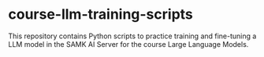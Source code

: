 # course-llm-training-scripts

This repository contains Python scripts to practice training and fine-tuning a LLM model in the SAMK AI Server for the course Large Language Models.